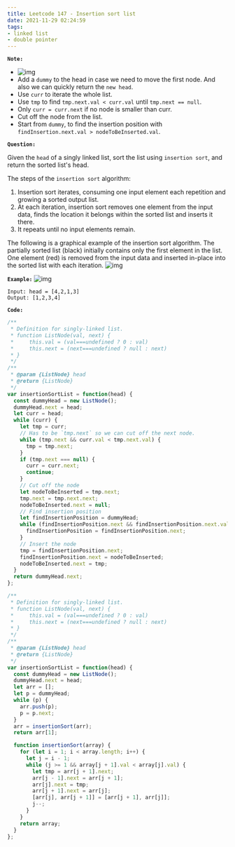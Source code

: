 ```yaml
---
title: Leetcode 147 - Insertion sort list
date: 2021-11-29 02:24:59
tags:
- linked list
- double pointer
---
```

**`Note:`**
- ![img](https://i.imgur.com/0YGhZpv.png)
- Add a `dummy` to the head in case we need to move the first node. And also we can quickly return the `new head`.
- Use `curr` to iterate the whole list.
- Use `tmp` to find `tmp.next.val < curr.val` until `tmp.next == null`.
- Only `curr = curr.next` if no node is smaller than curr.
- Cut off the node from the list.
- Start from `dummy`, to find the insertion position with `findInsertion.next.val > nodeToBeInserted.val`.

**`Question:`**

Given the `head` of a singly linked list, sort the list using `insertion sort`, and return the sorted list's head.

The steps of the `insertion sort` algorithm:

1. Insertion sort iterates, consuming one input element each repetition and growing a sorted output list.
2. At each iteration, insertion sort removes one element from the input data, finds the location it belongs within the sorted list and inserts it there.
3. It repeats until no input elements remain.

The following is a graphical example of the insertion sort algorithm. The partially sorted list (black) initially contains only the first element in the list. One element (red) is removed from the input data and inserted in-place into the sorted list with each iteration.
![img](https://upload.wikimedia.org/wikipedia/commons/0/0f/Insertion-sort-example-300px.gif)

**`Example:`**
![img](https://assets.leetcode.com/uploads/2021/03/04/sort1linked-list.jpg)
```
Input: head = [4,2,1,3]
Output: [1,2,3,4]
```

**`Code:`**

```javascript
/**
 * Definition for singly-linked list.
 * function ListNode(val, next) {
 *     this.val = (val===undefined ? 0 : val)
 *     this.next = (next===undefined ? null : next)
 * }
 */
/**
 * @param {ListNode} head
 * @return {ListNode}
 */
var insertionSortList = function(head) {
  const dummyHead = new ListNode();
  dummyHead.next = head;
  let curr = head;
  while (curr) {
    let tmp = curr;
    // Has to be `tmp.next` so we can cut off the next node.
    while (tmp.next && curr.val < tmp.next.val) {
      tmp = tmp.next;
    }
    if (tmp.next === null) {
      curr = curr.next;
      continue;
    }
    // Cut off the node
    let nodeToBeInserted = tmp.next;
    tmp.next = tmp.next.next;
    nodeToBeInserted.next = null;
    // Find insertion position
    let findInsertionPosition = dummyHead;
    while (findInsertionPosition.next && findInsertionPosition.next.val < nodeToBeInserted.val) {
      findInsertionPosition = findInsertionPosition.next;
    } 
    // Insert the node
    tmp = findInsertionPosition.next;
    findInsertionPosition.next = nodeToBeInserted;
    nodeToBeInserted.next = tmp;
  }
  return dummyHead.next;
};
```

```javascript
/**
 * Definition for singly-linked list.
 * function ListNode(val, next) {
 *     this.val = (val===undefined ? 0 : val)
 *     this.next = (next===undefined ? null : next)
 * }
 */
/**
 * @param {ListNode} head
 * @return {ListNode}
 */
var insertionSortList = function(head) {
  const dummyHead = new ListNode();
  dummyHead.next = head;
  let arr = [];
  let p = dummyHead;
  while (p) {
    arr.push(p);
    p = p.next;
  }
  arr = insertionSort(arr);
  return arr[1];

  function insertionSort(array) {
    for (let i = 1; i < array.length; i++) {
      let j = i - 1;
      while (j >= 1 && array[j + 1].val < array[j].val) {
        let tmp = arr[j + 1].next;
        arr[j - 1].next = arr[j + 1];
        arr[j].next = tmp;
        arr[j + 1].next = arr[j];
        [arr[j], arr[j + 1]] = [arr[j + 1], arr[j]];
        j--;
      }
    }
    return array;
  }
};
```
